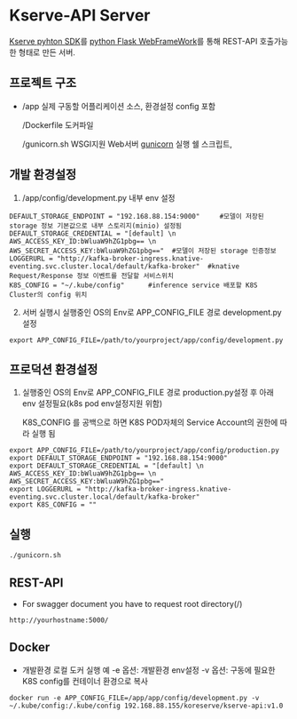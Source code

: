 # Kserve-API Server



[Kserve pyhton SDK](https://kserve.github.io/website/0.7/sdk_docs/sdk_doc/)를 [python Flask WebFrameWork](https://flask.palletsprojects.com/en/0.12.x/)를 통해 REST-API 호출가능한 형태로 만든 서버.



## 프로젝트 구조

- /app               실제 구동할 어플리케이션 소스, 환경설정 config 포함

  /Dockerfile    도커파일

  /gunicorn.sh WSGI지원 Web서버 [gunicorn](https://gunicorn.org/) 실행 쉘 스크립트,    



## 개발 환경설정

1. /app/config/development.py 내부 env 설정

```
DEFAULT_STORAGE_ENDPOINT = "192.168.88.154:9000"     #모델이 저장된 storage 정보 기본값으로 내부 스토리지(minio) 설정됨 
DEFAULT_STORAGE_CREDENTIAL = "[default] \n AWS_ACCESS_KEY_ID:bWluaW9hZG1pbg== \n AWS_SECRET_ACCESS_KEY:bWluaW9hZG1pbg=="  #모델이 저장된 storage 인증정보 
LOGGERURL = "http://kafka-broker-ingress.knative-eventing.svc.cluster.local/default/kafka-broker"  #knative Request/Response 정보 이벤트를 전달할 서비스위치   
K8S_CONFIG = "~/.kube/config"      #inference service 배포할 K8S Cluster의 config 위치 
```



2. 서버 실행시 실행중인 OS의 Env로 APP_CONFIG_FILE 경로 development.py 설정

```
export APP_CONFIG_FILE=/path/to/yourproject/app/config/development.py
```



## 프로덕션 환경설정

1. 실행중인 OS의 Env로 APP_CONFIG_FILE 경로 production.py설정 후 아래 env 설정필요(k8s pod env설정지원 위함)

   K8S_CONFIG 를 공백으로 하면 K8S POD자체의 Service Account의 권한에 따라 실행 됨

```
export APP_CONFIG_FILE=/path/to/yourproject/app/config/production.py
export DEFAULT_STORAGE_ENDPOINT = "192.168.88.154:9000"
export DEFAULT_STORAGE_CREDENTIAL = "[default] \n AWS_ACCESS_KEY_ID:bWluaW9hZG1pbg== \n AWS_SECRET_ACCESS_KEY:bWluaW9hZG1pbg=="
export LOGGERURL = "http://kafka-broker-ingress.knative-eventing.svc.cluster.local/default/kafka-broker"
export K8S_CONFIG = ""
```



## 실행

```
./gunicorn.sh
```



## REST-API

- For swagger document you have to request root directory(/)

```
http://yourhostname:5000/
```



## Docker
- 개발환경 로컬 도커 실행 예
  -e 옵션: 개발환경 env설정
  -v 옵션: 구동에 필요한 K8S config를 컨테이너 환경으로 복사
```
docker run -e APP_CONFIG_FILE=/app/app/config/development.py -v ~/.kube/config:/.kube/config 192.168.88.155/koreserve/kserve-api:v1.0
```

